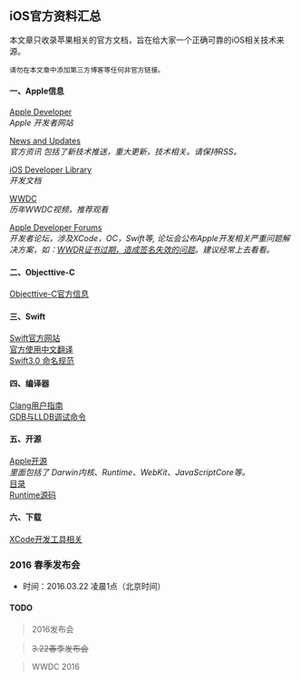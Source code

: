 ## iOS官方资料汇总

本文章只收录苹果相关的官方文档，旨在给大家一个正确可靠的iOS相关技术来源。  

    请勿在本文章中添加第三方博客等任何非官方链接。


#### 一、Apple信息
 [Apple Developer](https://developer.apple.com)  
 *Apple 开发者网站*  

 [News and Updates](https://developer.apple.com/news/)  
  *官方资讯 包括了新技术推送，重大更新，技术相关。请保持RSS。*  

 [iOS Developer Library](https://developer.apple.com/library/ios/navigation/)  
 *开发文档*  

 [WWDC](https://developer.apple.com/videos/)  
  *历年WWDC视频，推荐观看*  

  [Apple Developer Forums](https://forums.developer.apple.com/welcome)  
  *开发者论坛，涉及XCode，OC，Swift等, 论坛会公布Apple开发相关严重问题解决方案，如：[WWDR证书过期，造成签名失效的问题](https://forums.developer.apple.com/message/116171)。建议经常上去看看。*

#### 二、Objecttive-C
[Objecttive-C官方信息](https://developer.apple.com/library/mac/documentation/Cocoa/Conceptual/ProgrammingWithObjectiveC/RevisionHistory.html#//apple_ref/doc/uid/TP40011210-CH99-SW1)  

#### 三、Swift
[Swift官方网站](https://swift.org)  
[官方使用中文翻译](https://github.com/numbbbbb/the-swift-programming-language-in-chinese)  
[Swift3.0 命名规范](https://swift.org/documentation/api-design-guidelines/)

#### 四、编译器
[Clang用户指南](http://clang.llvm.org/docs/UsersManual.html)  
[GDB与LLDB调试命令](http://lldb.llvm.org/lldb-gdb.html)

#### 五、开源
[Apple开源](https://opensource.apple.com)  
*里面包括了 Darwin内核、Runtime、WebKit、JavaScriptCore等。*  
[目录](http://opensource.apple.com/tarballs/)  
[Runtime源码](http://opensource.apple.com/tarballs/objc4/)  


#### 六、下载
[XCode开发工具相关](https://developer.apple.com/download/more/)

### 2016 春季发布会

* 时间：2016.03.22 凌晨1点（北京时间）

#### TODO
> 2016发布会  

> ~~3.22春季发布会~~  

> WWDC 2016

